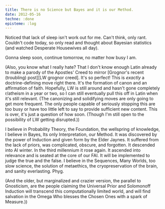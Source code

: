 ```yaml
---
title: There is no Science but Bayes and it is our Method.
date: 2012-05-16
techne: :done
episteme: :log
---
```


Noticed that lack of sleep isn't work out for me. Can't think, only rant. Couldn't code today, so only read and thought about Bayesian statistics (and watched Desperate Housewives all day).

Gonna sleep soon, continue tomorrow, no matter how busy I am.

(Also, you know what I really hate? That I don't know enough Latin already to make a parody of the Apostles' Creed to mirror [Grognor's recent (troubling) post][LW grognor creed]. It's so perfect! This is *exactly* a doctrine-defining move right there. It's the formation of canon and an affirmation of faith. Hopefully, LW is still around and hasn't gone completely r/atheism in a year or two, so I can still eventually pull this off in Latin when it's still relevant. (The canonizing and solidifying moves are only going to get more frequent. The only people capable of seriously stopping this are too busy or have too little left to say to provide sufficient new content. This is over, it's just a question of how soon. (Though I'm still open to the possibility of LW getting disrupted.))

I believe in Probability Theory, the Foundation, the wellspring of knowledge,
I believe in Bayes, Its only Interpretation, our Method.
It was discovered by the power of Induction and given form by the Elder Jaynes.
It suffered from the lack of priors, was complicated, obscure, and forgotten.
It descended into AI winter. In the third millennium it rose again.
It ascended into relevance and is seated at the core of our FAI.
It will be implemented to judge the true and the false.
I believe in the Sequences,
Many Worlds, too slow science,
the solution of metaethics,
the cryopreservation of the brain,
and sanity everlasting.
Phyg.

(And the older, but marginalized and crazier version, the parallel to Gnosticism, are the people claiming the Universal Prior and Solomonoff Induction will transcend this computationally limited world, and will find salvation in the Omega Who blesses the Chosen Ones with a spark of Measure.))
